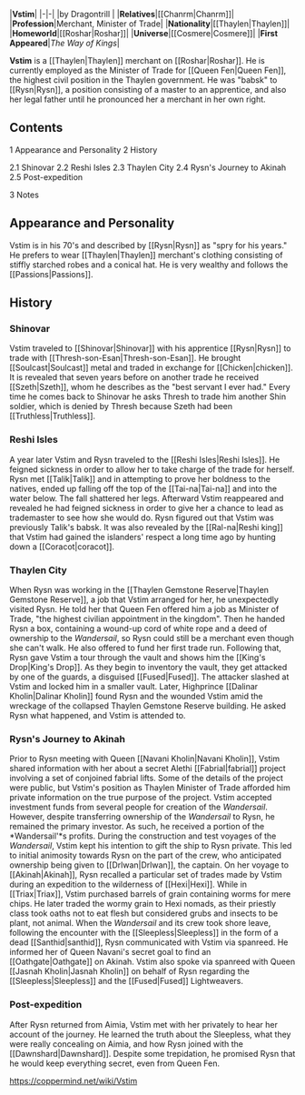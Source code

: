 |**Vstim**|
|-|-|
|by  Dragontrill |
|**Relatives**|[[Chanrm\|Chanrm]]|
|**Profession**|Merchant, Minister of Trade|
|**Nationality**|[[Thaylen\|Thaylen]]|
|**Homeworld**|[[Roshar\|Roshar]]|
|**Universe**|[[Cosmere\|Cosmere]]|
|**First Appeared**|*The Way of Kings*|

**Vstim** is a [[Thaylen\|Thaylen]] merchant on [[Roshar\|Roshar]]. He is currently employed as the Minister of Trade for [[Queen Fen\|Queen Fen]], the highest civil position in the Thaylen government. He was "babsk" to [[Rysn\|Rysn]], a position consisting of a master to an apprentice, and also her legal father until he pronounced her a merchant in her own right.

## Contents

1 Appearance and Personality
2 History

2.1 Shinovar
2.2 Reshi Isles
2.3 Thaylen City
2.4 Rysn's Journey to Akinah
2.5 Post-expedition


3 Notes


## Appearance and Personality
Vstim is in his 70's and described by [[Rysn\|Rysn]] as "spry for his years." He prefers to wear [[Thaylen\|Thaylen]] merchant's clothing consisting of stiffly starched robes and a conical hat. He is very wealthy and follows the [[Passions\|Passions]].

## History
### Shinovar
Vstim traveled to [[Shinovar\|Shinovar]] with his apprentice [[Rysn\|Rysn]] to trade with [[Thresh-son-Esan\|Thresh-son-Esan]]. He brought [[Soulcast\|Soulcast]] metal and traded in exchange for [[Chicken\|chicken]]. It is revealed that seven years before on another trade he received [[Szeth\|Szeth]], whom he describes as the "best servant I ever had." Every time he comes back to Shinovar he asks Thresh to trade him another Shin soldier, which is denied by Thresh because Szeth had been [[Truthless\|Truthless]].

### Reshi Isles
A year later Vstim and Rysn traveled to the [[Reshi Isles\|Reshi Isles]]. He feigned sickness in order to allow her to take charge of the trade for herself. Rysn met [[Talik\|Talik]] and in attempting to prove her boldness to the natives, ended up falling off the top of the [[Tai-na\|Tai-na]] and into the water below. The fall shattered her legs. Afterward Vstim reappeared and revealed he had feigned sickness in order to give her a chance to lead as trademaster to see how she would do. Rysn figured out that Vstim was previously Talik's babsk. It was also revealed by the [[Ral-na\|Reshi king]] that Vstim had gained the islanders' respect a long time ago by hunting down a [[Coracot\|coracot]].

### Thaylen City
When Rysn was working in the [[Thaylen Gemstone Reserve\|Thaylen Gemstone Reserve]], a job that Vstim arranged for her, he unexpectedly visited Rysn. He told her that Queen Fen offered him a job as Minister of Trade, "the highest civilian appointment in the kingdom". Then he handed Rysn a box, containing a wound-up cord of white rope and a deed of ownership to the *Wandersail*, so Rysn could still be a merchant even though she can't walk. He also offered to fund her first trade run.
Following that, Rysn gave Vstim a tour through the vault and shows him the [[King's Drop\|King's Drop]]. As they begin to inventory the vault, they get attacked by one of the guards, a disguised [[Fused\|Fused]]. The attacker slashed at Vstim and locked him in a smaller vault.
Later, Highprince [[Dalinar Kholin\|Dalinar Kholin]] found Rysn and the wounded Vstim amid the wreckage of the collapsed Thaylen Gemstone Reserve building. He asked Rysn what happened, and Vstim is attended to.

### Rysn's Journey to Akinah
Prior to Rysn meeting with Queen [[Navani Kholin\|Navani Kholin]], Vstim shared information with her about a secret Alethi [[Fabrial\|fabrial]] project involving a set of conjoined fabrial lifts. Some of the details of the project were public, but Vstim's position as Thaylen Minister of Trade afforded him private information on the true purpose of the project.
Vstim accepted investment funds from several people for creation of the *Wandersail*. However, despite transferring ownership of the *Wandersail* to Rysn, he remained the primary investor. As such, he received a portion of the *Wandersail'*s profits.
During the construction and test voyages of the *Wandersail*, Vstim kept his intention to gift the ship to Rysn private. This led to initial animosity towards Rysn on the part of the crew, who anticipated ownership being given to [[Drlwan\|Drlwan]], the captain.
On her voyage to [[Akinah\|Akinah]], Rysn recalled a particular set of trades made by Vstim during an expedition to the wilderness of [[Hexi\|Hexi]]. While in [[Triax\|Triax]], Vstim purchased barrels of grain containing worms for mere chips. He later traded the wormy grain to Hexi nomads, as their priestly class took oaths not to eat flesh but considered grubs and insects to be plant, not animal.
When the *Wandersail* and its crew took shore leave, following the encounter with the [[Sleepless\|Sleepless]] in the form of a dead [[Santhid\|santhid]], Rysn communicated with Vstim via spanreed. He informed her of Queen Navani's secret goal to find an [[Oathgate\|Oathgate]] on Akinah. Vstim also spoke via spanreed with Queen [[Jasnah Kholin\|Jasnah Kholin]] on behalf of Rysn regarding the [[Sleepless\|Sleepless]] and the [[Fused\|Fused]] Lightweavers.

### Post-expedition
After Rysn returned from Aimia, Vstim met with her privately to hear her account of the journey. He learned the truth about the Sleepless, what they were really concealing on Aimia, and how Rysn joined with the [[Dawnshard\|Dawnshard]]. Despite some trepidation, he promised Rysn that he would keep everything secret, even from Queen Fen.



https://coppermind.net/wiki/Vstim